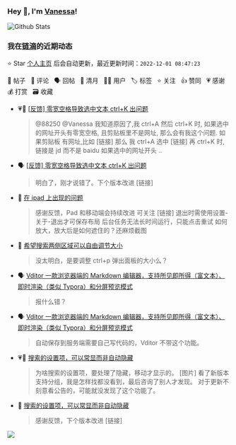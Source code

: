 ### Hey 👋, I'm [Vanessa](http://vanessa.b3log.org/)!

![Github Stats](https://github-readme-stats.vercel.app/api?username=Vanessa219&show_icons=true)

<!--events start -->

### 我在[链滴](https://ld246.com)的近期动态

⭐️ Star [个人主页](https://github.com/Vanessa219/Vanessa219) 后会自动更新，最近更新时间：`2022-12-01 08:47:23`

📝 帖子 &nbsp; 💬 评论 &nbsp; 🗣 回帖 &nbsp; 🌙 清月 &nbsp; 👨‍💻 用户 &nbsp; 🏷️ 标签 &nbsp; ⭐️ 关注 &nbsp; 👍 赞同 &nbsp; 💗 感谢 &nbsp; 💰 打赏 &nbsp; 🗃 收藏

* 💗💬 [[反馈] 零宽空格导致选中文本 ctrl+K 出问题](https://ld246.com/article/1668320273369/comment/1669806627571#comments)

  > @88250 @Vanessa 我知道原因了,我 ctrl+A 然后 ctrl+K 时, 如果选中的网址开头有零宽空格, 且剪贴板里不是网址, 那么会有我这个问题. 如果剪贴板 有网址,比如 [链接] 那么 我 ctrl+A 选中 [链接] 再 ctrl+K 时, 链接是 jd 而不是 baidu 如果选中的网址开头  ..
* 🗣 [[反馈] 零宽空格导致选中文本 ctrl+K 出问题](https://ld246.com/article/1668320273369/comment/1669806627571#comments)

  > 明白了，刚才说错了。下个版本改进 [链接]
* 💬 [在 ipad 上出现的问题](https://ld246.com/article/1669792359725/comment/1669821499709#comments)

  > 感谢反馈，Pad 和移动端会持续改进 可关注 [链接] 退出时需使用设置-关于-退出才可保存布局 后台任务无法长时间运行，只能点击重试 如何放大，放大后是如何遮住的？还麻烦截图
* 💬 [希望搜索两侧区域可以自由调节大小](https://ld246.com/article/1669739745472/comment/1669821061958#comments)

  > 没太明白，是要调整 ctrl+p 弹出面板的大小么？
* 🗣 [Vditor 一款浏览器端的 Markdown 编辑器，支持所见即所得（富文本）、即时渲染（类似 Typora）和分屏预览模式](https://ld246.com/article/1549638745630/comment/1669776631291#comments)

  > 报什么错？
* 🗣 [Vditor 一款浏览器端的 Markdown 编辑器，支持所见即所得（富文本）、即时渲染（类似 Typora）和分屏预览模式](https://ld246.com/article/1549638745630/comment/1669776089860#comments)

  > 自动保存到服务端需要自己写代码的，Vditor 不带这个功能。
* 💗📝 [搜索的设置项，可以常显而非自动隐藏](https://ld246.com/article/1669775131118)

  > 为啥搜索的设置项，要处理了隐藏，移动才显示的。 [图片] 看了新版本支持分组，我是怎样找都没看到，最后咨询了别人才发现。 对于更新不刻意看公告的，可能就没发现了这个功能了。
* 💬 [搜索的设置项，可以常显而非自动隐藏](https://ld246.com/article/1669775131118/comment/1669776091859#comments)

  > 感谢反馈，下个版本改进 [链接]


<!--events end -->

<a title="Hits" target="_blank" href="https://github.com/Vanessa219/Vanessa219"><img src="https://hits.b3log.org/Vanessa219/Vanessa219.svg"></a>
